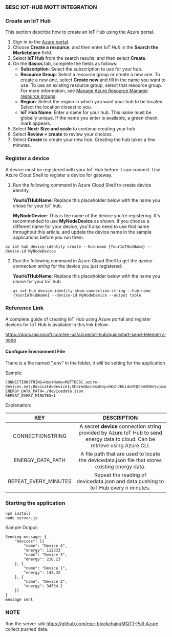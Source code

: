 ### BESC IOT-HUB MQTT INTEGRATION



### Create an IoT Hub

This section describe how to create an IoT Hub using the Azure portal.

1. Sign in to the [Azure portal](https://portal.azure.com/).
2. Choose **Create a resource**, and then enter *IoT Hub* in the **Search the Marketplace** field.
3. Select **IoT Hub** from the search results, and then select **Create**.
4. On the **Basics** tab, complete the fields as follows:
   - **Subscription**: Select the subscription to use for your hub.
   - **Resource Group**: Select a resource group or create a new one. To create a new one, select **Create new** and fill in the name you want to use. To use an existing resource group, select that resource group. For more information, see [Manage Azure Resource Manager resource groups](https://docs.microsoft.com/en-us/azure/azure-resource-manager/manage-resource-groups-portal).
   - **Region**: Select the region in which you want your hub to be located. Select the location closest to you.
   - **IoT Hub Name**: Enter a name for your hub. This name must be globally unique. If the name you enter is available, a green check mark appears.
5. Select **Next: Size and scale** to continue creating your hub
6. Select **Review + create** to review your choices.
7. Select **Create** to create your new hub. Creating the hub takes a few minutes.

### Register a device

A device must be registered with your IoT Hub before it can connect. Use Azure Cloud Shell to register a device for gateway.

1. Run the following command in Azure Cloud Shell to create device identity.

   **YourIoTHubName**: Replace this placeholder below with the name you chose for your IoT hub.

   **MyNodeDevice**: This is the name of the device you're registering. It's recommended to use **MyNodeDevice** as shown. If you choose a different name for your device, you'll also need to use that name throughout this article, and update the device name in the sample applications before you run them.

```
az iot hub device-identity create --hub-name {YourIoTHubName} --device-id MyNodeDevice
```

2. Run the following command in Azure Cloud Shell to get the *device connection string* for the device you just registered:

   **YourIoTHubName**: Replace this placeholder below with the name you chose for your IoT hub.

   ```
   az iot hub device-identity show-connection-string --hub-name {YourIoTHubName} --device-id MyNodeDevice --output table
   ```



### Reference Link

A complete guide of creating IoT Hub using Azure portal and register devices for IoT Hub is available in this link below:

https://docs.microsoft.com/en-us/azure/iot-hub/quickstart-send-telemetry-node



#### Configure Environment File

There is a file named ".env" in the folder, it will be setting for the application

Sample: 

```
CONNECTIONSTRING=HostName=MQTTBESC.azure-devices.net;DeviceId=device1;SharedAccessKey=hKshJEki4vRtQFbmVD6nSvjumi4L7gE0746IT+Fc5YQ=
ENERGY_DATA_PATH=./devicedata.json
REPEAT_EVERY_MINUTES=1
```



Explanation:

|         KEY          |                         DESCRIPTION                          |
| :------------------: | :----------------------------------------------------------: |
|   CONNECTIONSTRING   | A secret **device** connection string provided by Azure IoT Hub to send energy data to cloud. Can be retrieve using Azure CLI. |
|   ENERGY_DATA_PATH   | A file path that are used to locate the devicedata.json file that stores existing energy data. |
| REPEAT_EVERY_MINUTES | Repeat the reading of devicedata.json and data pushing to IoT Hub every n minutes. |



### Starting the application

```
npm install
node server.js
```



Sample Output:

```
Sending message: {
    "Devices": [{
        "name": "Device 4",
        "energy": 112333
        "name": "Device 3",
        "energy": 210.23
    }, {
        "name": "Device 1",
        "energy": 143.32
    }, {
        "name": "Device 2",
        "energy": 34534.2
    }]
}
message sent
```

### NOTE
Run the server sdk https://github.com/epc-blockchain/MQTT-Pull-Azure collect pushed data.




